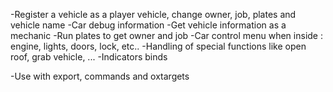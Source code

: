-Register a vehicle as a player vehicle, change owner, job, plates and vehicle name
-Car debug information
-Get vehicle information as a mechanic
-Run plates to get owner and job
-Car control menu when inside : engine, lights, doors, lock, etc..
-Handling of special functions like open roof, grab vehicle, ...
-Indicators binds

-Use with export, commands and oxtargets
